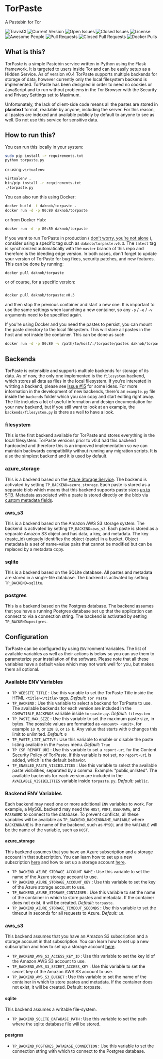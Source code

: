 # TorPaste
A Pastebin for Tor

![TravisCI](https://api.travis-ci.org/DaKnOb/TorPaste.svg?branch=master)
![Current Version](https://img.shields.io/github/tag/daknob/torpaste.svg)
![Open Issues](https://img.shields.io/github/issues-raw/daknob/torpaste.svg)
![Closed Issues](https://img.shields.io/github/issues-closed-raw/daknob/torpaste.svg)
![License](https://img.shields.io/github/license/daknob/torpaste.svg)
![Awesome People](https://img.shields.io/github/contributors/daknob/torpaste.svg)
![Pull Requests](https://img.shields.io/github/issues-pr-raw/daknob/torpaste.svg)
![Closed Pull Requests](https://img.shields.io/github/issues-pr-closed-raw/daknob/torpaste.svg)
![Docker Pulls](https://img.shields.io/docker/pulls/daknob/torpaste.svg)

## What is this?

TorPaste is a simple Pastebin service written in Python using the Flask framework.
It is targeted to users inside Tor and can be easily setup as a Hidden Service.
As of version v0.4 TorPaste supports multiple backends for storage of data, however
currently only the local filesystem backend is implemented. TorPaste has been designed
in order to need no cookies or JavaScript and to run without problems in the Tor Browser
with the Security and Privacy Settings set to Maximum.

Unfortunately, the lack of client-side code means all the pastes are stored in
**plaintext** format, readable by anyone, including the server. For this reason,
all pastes are indexed and available publicly by default to anyone to see as well.
Do not use this service for sensitive data.

## How to run this?

You can run this locally in your system:

```bash
sudo pip install -r requirements.txt
python torpaste.py
```

or using `virtualenv`:

```bash
virtualenv .
bin/pip install -r requirements.txt
./torpaste.py
```

You can also run this using Docker:

```bash
docker build -t daknob/torpaste .
docker run -d -p 80:80 daknob/torpaste
```

or from Docker Hub:

```bash
docker run -d -p 80:80 daknob/torpaste
```

If you want to run TorPaste in production
( [don't worry, you're not alone](https://paste.daknob.net) ), consider using
a specific tag such as `daknob/torpaste:v0.3`. The `latest` tag is synchronized
automatically with the `master` branch of this repo and therefore is the bleeding
edge version. In both cases, don't forget to update your version of TorPaste for
bug fixes, security patches, and new features. This can be done by running:

```bash
docker pull daknob/torpaste
```

or of course, for a specific version:

```bash

docker pull daknob/torpaste:v0.3
```

and then stop the previous container and start a new one. It is important to use
the same settings when launching a new container, so any `-p` / `-e` / `-v` arguments
need to be specified again.

If you're using Docker and you need the pastes to persist, you can mount the paste
directory to the local filesystem. This will store all pastes in the host and not
inside the container. This can be done as such:

```bash
docker run -d -p 80:80 -v /path/to/host/:/torpaste/pastes daknob/torpaste
```

## Backends
TorPaste is extensible and supports multiple backends for storage of its data. As
of now, the only one implemented is the `filesystem` backend, which stores all data
as files in the local filesystem. If you're interested in writting a backend, please
see [Issue #15](https://github.com/DaKnOb/TorPaste/issues/15) for some ideas. For
more information in the development of new backends, there's an `example.py` file
inside the `backends` folder which you can copy and start editing right away. The
file includes a lot of useful information and design documentation for your new
backend, but if you still want to look at an example, the `backends/filesystem.py`
is there as well to have a look.

### filesystem
This is the first backend available for TorPaste and stores everything in the local
filesystem. TorPaste versions prior to v0.4 had this backend hardcoded and therefore
this is an improved implementation so we can maintain backwards compatibility without
running any migration scripts. It is also the simplest backend and it is used by
default.

### azure_storage
This is a backend based on the [Azure Storage Service](https://azure.microsoft.com/en-us/services/storage/blobs/).
The backend is activated by setting `TP_BACKEND=azure_storage`. Each paste is
stored as a separate blob which means that this backend supports paste sizes [up to 5TB](https://docs.microsoft.com/en-us/azure/storage/common/storage-scalability-targets).
Metadata associated with a paste is stored directly on the blob via [custom metadata fields](https://docs.microsoft.com/en-us/azure/storage/blobs/storage-properties-metadata).

### aws_s3
This is a backend based on the Amazon AWS S3 storage system. The backend is activated
by setting `TP_BACKEND=aws_s3`. Each paste is stored as a separate Amazon S3 object and
has data, a key, and metadata. The key (paste_id) uniquely identifies the object
(paste) in a bucket. Object metadata is a set of name-value pairs that cannot be
modified but can be replaced by a metadata copy.

### sqlite
This is a backend based on the SQLite database. All pastes and metadata
are stored in a single-file database. The backend is activated by setting
`TP_BACKEND=sqlite`.

### postgres
This is a backend based on the Postgres database. The backend assumes that you
have a running Postgres database set up that the application can connect to via
a connection string. The backend is activated by setting `TP_BACKEND=postgres`.

## Configuration
TorPaste can be configured by using `ENV`ironment Variables. The list of available
variables as well as their actions is below so you can use them to parameterize your
installation of the software. Please note that all these variables have a default
value which may not work well for you, but makes them all optional.

### Available ENV Variables

* `TP_WEBSITE_TITLE` : Use this variable to set the TorPaste Title inside the HTML
`<title></title>` tags. *Default:* `Tor Paste`
* `TP_BACKEND` : Use this variable to select a backend for TorPaste to use. The
available backends for each version are included in the `COMPATIBLE_BACKENDS` variable
inside `torpaste.py`. *Default:* `filesystem`
* `TP_PASTE_MAX_SIZE` : Use this variable to set the maximum paste size, in bytes. The
possible values are formatted as `<amount> <unit>`, for example `10 M`, or `128 B`,
or `16 k`. Any value that starts with `0` changes this limit to unlimited. *Default:*
`0`
* `TP_PASTE_LIST_ACTIVE` : Use this variable to enable or disable the paste listing
available in the `Pastes` menu. *Default:* `True`
* `TP_CSP_REPORT_URI` : Use this variable to set a `report-uri` for the Content Security
Policy of TorPaste. If this variable is not set, no `report-uri` is added, which is the
default behavior.
* `TP_ENABLED_PASTE_VISIBILITIES` : Use this variable to select the available paste
visibilities, separated by a comma. Example: "public,unlisted". The available backends
for each version are included in the `AVAILABLE_VISIBILITIES` variable inside 
`torpaste.py`. *Default:* `public`.

### Backend ENV Variables
Each backend may need one or more additional `ENV` variables to work. For example,
a MySQL backend may need the `HOST`, `PORT`, `USERNAME`, and `PASSWORD` to connect
to the database. To prevent conflicts, all these variables will be available as
`TP_BACKEND_BACKENDNAME_VARIABLE` where `BACKENDNAME` is the name of the backend,
such as `MYSQL` and the `VARIABLE` will be the name of the variable, such as `HOST`.

#### azure_storage

This backend assumes that you have an Azure subscription and a storage account
in that subscription. You can learn how to set up a new subscription [here](https://azure.microsoft.com/en-us/free/)
and how to set up a storage account [here](https://docs.microsoft.com/en-us/azure/storage/common/storage-create-storage-account).

* `TP_BACKEND_AZURE_STORAGE_ACCOUNT_NAME` : Use this variable to set the name of
  the Azure storage account to use.
* `TP_BACKEND_AZURE_STORAGE_ACCOUNT_KEY` : Use this variable to set the key of
  the Azure storage account to use.
* `TP_BACKEND_AZURE_STORAGE_CONTAINER` : Use this variable to set the name of
  the container in which to store pastes and metadata. If the container does not
  exist, it will be created. *Default:* `torpaste`.
* `TP_BACKEND_AZURE_STORAGE_TIMEOUT_SECONDS` : Use this variable to set the
  timeout in seconds for all requests to Azure. *Default:* `10`.

### aws_s3

This backend assumes that you have an Amazon S3 subscription and a storage account
in that subscription. You can learn how to set up a new subscription and how to
set up a storage account [here](http://docs.aws.amazon.com/AmazonS3/latest/gsg/SigningUpforS3.html).

* `TP_BACKEND_AWS_S3_ACCESS_KEY_ID` : Use this variable to set the key id of the
  Amazon AWS S3 account to use.
* `TP_BACKEND_AWS_S3_SECRET_ACCESS_KEY` : Use this variable to set the secret key
  of the Amazon AWS S3 account to use.
* `TP_BACKEND_AWS_S3_BUCKET` : Use this variable to set the name of the container
  in which to store pastes and metadata. If the container does not exist, it will
  be created. Default: torpaste.

#### sqlite

This backend assumes a writable file-system.

* `TP_BACKEND_SQLITE_DATABASE_PATH` : Use this variable to set the path where
   the sqlite database file will be stored.

#### postgres

* `TP_BACKEND_POSTGRES_DATABASE_CONNECTION` : Use this variable to set the
  connection string with which to connect to the Postgres database.

